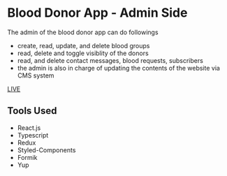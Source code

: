 # Blood Donor App -  Admin Side
The admin of the blood donor app can do followings
- create, read, update, and delete blood groups
- read, delete and toggle visiblity of the donors
- read, and delete contact messages, blood requests, subscribers
- the admin is also in charge of updating the contents of the website via CMS system

[LIVE](https://blood-donorr.netlify.app/)


## Tools Used
- React.js
- Typescript
- Redux
- Styled-Components
- Formik
- Yup